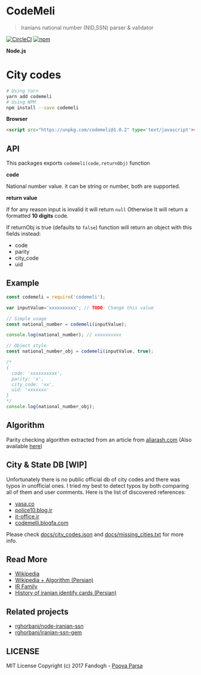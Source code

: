 # CodeMeli
> Iranians national number (NID,SSN) parser & validator 

[![CircleCI](https://img.shields.io/circleci/project/github/fandogh/codemeli.svg?style=flat-square)](https://circleci.com/gh/fandogh/codemeli)
[![npm](https://img.shields.io/npm/v/codemeli.svg?style=flat-square)](https://www.npmjs.com/package/codemeli)

**Node.js**

# City codes

```bash
# Using Yarn
yarn add codemeli
# Using NPM
npm install --save codemeli
```

**Browser**

```html
<script src="https://unpkg.com/codemeli@1.0.2" type='text/javascript'></script> 
```

## API
This packages exports `codemeli(code,returnObj)` function

**code**

National number value. it can be string or number, both are supported.

**return value**

If for any reason input is invalid it will return `null` Otherwise It will return a formatted **10 digits** code.

If returnObj is true (defaults to `false`) function will return an object with this fields instead:
- code
- parity
- city_code
- uid

## Example

```js
const codemeli = require('codemeli');

var inputValue='xxxxxxxxxx'; // TODO: Change this value

// Simple usage
const national_number = codemeli(inputValue);

console.log(national_number); // xxxxxxxxxx

// Object style
const national_number_obj = codemeli(inputValue, true);

/*
{
  code: 'xxxxxxxxxx',
  parity: 'x',
  city_code: 'xx',
  uid: 'xxxxxxx' 
}
*/
console.log(national_number_obj);
``` 

## Algorithm
Parity checking algorithm extracted from an article from [aliarash.com](http://www.aliarash.com/article/codemeli/codemeli.htm)
(Also available [here](https://fandogh.github.io/codemeli/codemeli.html))

## City & State DB [WIP]
Unfortunately there is no public official db of city codes and there was typos in unofficial ones.
I tried my best to detect typos by both comparing all of them and user comments.
Here is the list of discovered references:

- [yasa.co](https://www.yasa.co/%D8%A7%D8%AF%D8%A7%D8%B1%D9%87-%D8%AB%D8%A8%D8%AA-%D8%A7%D8%AD%D9%88%D8%A7%D9%84/%DA%A9%D8%AF-%D9%85%D9%84%DB%8C-%D9%88-%D8%B4%D9%87%D8%B1-%D9%85%D8%AD%D9%84-%D8%B5%D8%AF%D9%88%D8%B1-%D8%A2%D9%86-%D8%B4%D9%87%D8%B1-%D9%85%D8%AD%D9%84-%D8%AA%D9%88%D9%84%D8%AF)
- [police10.blog.ir](http://police10.blog.ir/post/220/Search%20Iranian%20national%20code%20for%20each%20city)
- [it-office.ir](http://www.it-office.ir/index.php?option=com_content&view=article&id=133&Itemid=794)
- [codemelli.blogfa.com](http://codemelli.blogfa.com/post-2.aspx)
 
Please check [docs/city_codes.json](docs/citiy_codes.json) and [docs/missing_cities.txt](docs/missing_cities.txt) for more info.

## Read More
- [Wikipedia](https://en.wikipedia.org/wiki/Iranian_national_identity_card)
- [Wikipedia + Algorithm (Persian)](https://fa.wikipedia.org/wiki/Iranian_national_identity_card)
- [IR Family](http://irfamily.com/iranian-national-identity-card/)
- [History of iranian identify cards (Persian)](http://www.farsnews.com/newstext.php?nn=13941107000664)

## Related projects
- [rghorbani/node-iranian-ssn](https://github.com/rghorbani/node-iranian-ssn)
- [rghorbani/iranian-ssn-gem](https://github.com/rghorbani/iranian-ssn-gem)

## LICENSE
MIT License Copyright (c) 2017 Fandogh - [Pooya Parsa](mailto:pooya@pi0.ir)
